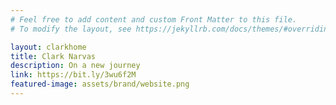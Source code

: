 ```yaml
---
# Feel free to add content and custom Front Matter to this file.
# To modify the layout, see https://jekyllrb.com/docs/themes/#overriding-theme-defaults

layout: clarkhome
title: Clark Narvas
description: On a new journey
link: https://bit.ly/3wu6f2M
featured-image: assets/brand/website.png
---
```

